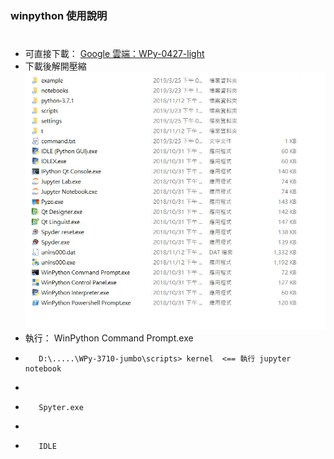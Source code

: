 ### winpython 使用說明
#
* 可直接下載： [Google 雲端：WPy-0427-light](https://drive.google.com/open?id=1Vq146pz5rGFE_TQr_V8sYjh4u6q30w6R)
* 下載後解開壓縮
![image](https://github.com/jumbokh/micropython_class/blob/master/winpython/winpython.JPG)
* 執行： WinPython Command Prompt.exe
*        D:\.....\WPy-3710-jumbo\scripts> kernel  <== 執行 jupyter notebook
*        
*        Spyter.exe
*
*        IDLE 

